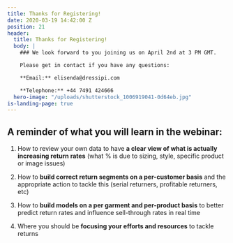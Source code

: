 ```yaml
---
title: Thanks for Registering!
date: 2020-03-19 14:42:00 Z
position: 21
header:
  title: Thanks for Registering!
  body: |
    ### We look forward to you joining us on April 2nd at 3 PM GMT.

    Please get in contact if you have any questions:

    **Email:** elisenda@dressipi.com

    **Telephone:** +44 7491 424666
  hero-image: "/uploads/shutterstock_1006919041-0d64eb.jpg"
is-landing-page: true
---
```


## A reminder of what you will learn in the webinar:

1) How to review your own data to have **a clear view of what is actually increasing return rates** (what % is due to sizing, style, specific product or image issues)

2) How to **build correct return segments on a per-customer basis** and the appropriate action to tackle this (serial returners, profitable returners, etc)

3) How to **build models on a per garment and per-product basis** to better predict return rates and influence sell-through rates in real time

4) Where you should be **focusing your efforts and resources** to tackle returns